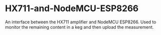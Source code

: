 # HX711-and-NodeMCU-ESP8266
An interface between the HX711 amplifier and NodeMCU ESP8266. Used to monitor the remaining content in a keg and then upload the measurement.
